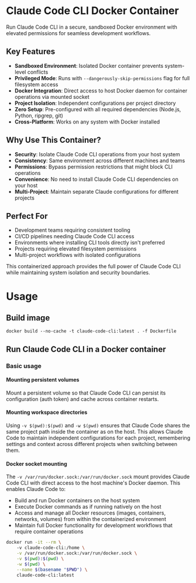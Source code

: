 # Claude Code CLI Docker Container

Run Claude Code CLI in a secure, sandboxed Docker environment with elevated permissions for seamless development workflows.

## Key Features

- **Sandboxed Environment**: Isolated Docker container prevents system-level conflicts
- **Privileged Mode**: Runs with `--dangerously-skip-permissions` flag for full filesystem access
- **Docker Integration**: Direct access to host Docker daemon for container operations via mounted socket
- **Project Isolation**: Independent configurations per project directory
- **Zero Setup**: Pre-configured with all required dependencies (Node.js, Python, ripgrep, git)
- **Cross-Platform**: Works on any system with Docker installed

## Why Use This Container?

- **Security**: Isolate Claude Code CLI operations from your host system
- **Consistency**: Same environment across different machines and teams
- **Permissions**: Bypass permission restrictions that might block CLI operations
- **Convenience**: No need to install Claude Code CLI dependencies on your host
- **Multi-Project**: Maintain separate Claude configurations for different projects

## Perfect For

- Development teams requiring consistent tooling
- CI/CD pipelines needing Claude Code CLI access
- Environments where installing CLI tools directly isn't preferred
- Projects requiring elevated filesystem permissions
- Multi-project workflows with isolated configurations

This containerized approach provides the full power of Claude Code CLI while maintaining system isolation and security boundaries.

# Usage

## Build image
```
docker build --no-cache -t claude-code-cli:latest . -f Dockerfile
```

## Run Claude Code CLI in a Docker container

### Basic usage

#### Mounting persistent volumes
Mount a persistent volume so that Claude Code CLI can persist its configuration (auth token) and cache across container restarts.

#### Mounting workspace directories
Using `-v $(pwd):$(pwd)` and `-w $(pwd)` ensures that Claude Code shares the same project path inside the container as on the host. This allows Claude Code to maintain independent configurations for each project, remembering settings and context across different projects when switching between them.

#### Docker socket mounting
The `-v /var/run/docker.sock:/var/run/docker.sock` mount provides Claude Code CLI with direct access to the host machine's Docker daemon. This enables Claude Code to:
- Build and run Docker containers on the host system
- Execute Docker commands as if running natively on the host
- Access and manage all Docker resources (images, containers, networks, volumes) from within the containerized environment
- Maintain full Docker functionality for development workflows that require container operations

```bash
docker run -it --rm \                                                       
    -v claude-code-cli:/home \
    -v /var/run/docker.sock:/var/run/docker.sock \
    -v $(pwd):$(pwd) \
    -w $(pwd) \
    --name $(basename "$PWD") \
    claude-code-cli:latest
```